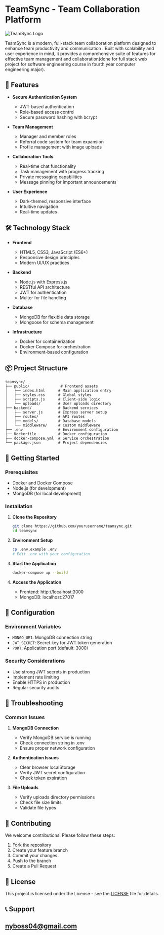 # TeamSync - Team Collaboration Platform

![TeamSync Logo](https://via.placeholder.com/150) <!-- Replace with actual logo if available -->

TeamSync is a modern, full-stack team collaboration platform designed to enhance team productivity and communication . Built with scalability and user experience in mind, it provides a comprehensive suite of features for effective team management and collaboration(done for full stack web project for software engineering course in fourth year computer engineering major).

## 🚀 Features

- **Secure Authentication System**
  - JWT-based authentication
  - Role-based access control
  - Secure password hashing with bcrypt

- **Team Management**
  - Manager and member roles
  - Referral code system for team expansion
  - Profile management with image uploads

- **Collaboration Tools**
  - Real-time chat functionality
  - Task management with progress tracking
  - Private messaging capabilities
  - Message pinning for important announcements

- **User Experience**
  - Dark-themed, responsive interface
  - Intuitive navigation
  - Real-time updates

## 🛠️ Technology Stack

- **Frontend**
  - HTML5, CSS3, JavaScript (ES6+)
  - Responsive design principles
  - Modern UI/UX practices

- **Backend**
  - Node.js with Express.js
  - RESTful API architecture
  - JWT for authentication
  - Multer for file handling

- **Database**
  - MongoDB for flexible data storage
  - Mongoose for schema management

- **Infrastructure**
  - Docker for containerization
  - Docker Compose for orchestration
  - Environment-based configuration

## 📦 Project Structure

```
teamsync/
├── public/              # Frontend assets
│   ├── index.html      # Main application entry
│   ├── styles.css      # Global styles
│   ├── scripts.js      # Client-side logic
│   └── uploads/        # User uploads directory
├── backend/            # Backend services
│   ├── server.js       # Express server setup
│   ├── routes/         # API routes
│   ├── models/         # Database models
│   └── middleware/     # Custom middleware
├── .env                # Environment configuration
├── Dockerfile          # Docker configuration
├── docker-compose.yml  # Service orchestration
└── package.json        # Project dependencies
```

## 🚀 Getting Started

### Prerequisites

- Docker and Docker Compose
- Node.js (for development)
- MongoDB (for local development)

### Installation

1. **Clone the Repository**
   ```bash
   git clone https://github.com/yourusername/teamsync.git
   cd teamsync
   ```

2. **Environment Setup**
   ```bash
   cp .env.example .env
   # Edit .env with your configuration
   ```

3. **Start the Application**
   ```bash
   docker-compose up --build
   ```

4. **Access the Application**
   - Frontend: http://localhost:3000
   - MongoDB: localhost:27017

## 🔧 Configuration

### Environment Variables

- `MONGO_URI`: MongoDB connection string
- `JWT_SECRET`: Secret key for JWT token generation
- `PORT`: Application port (default: 3000)

### Security Considerations

- Use strong JWT secrets in production
- Implement rate limiting
- Enable HTTPS in production
- Regular security audits

## 🐛 Troubleshooting

### Common Issues

1. **MongoDB Connection**
   - Verify MongoDB service is running
   - Check connection string in .env
   - Ensure proper network configuration

2. **Authentication Issues**
   - Clear browser localStorage
   - Verify JWT secret configuration
   - Check token expiration

3. **File Uploads**
   - Verify uploads directory permissions
   - Check file size limits
   - Validate file types

## 🤝 Contributing

We welcome contributions! Please follow these steps:

1. Fork the repository
2. Create your feature branch
3. Commit your changes
4. Push to the branch
5. Create a Pull Request

## 📝 License

This project is licensed under the  License - see the [LICENSE](LICENSE) file for details.

## 📞 Support
nyboss04@gmail.com
---
